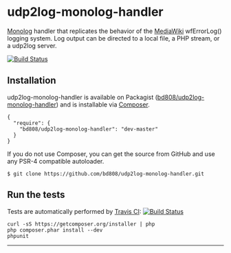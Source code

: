 udp2log-monolog-handler
=======================

[Monolog][] handler that replicates the behavior of the [MediaWiki][]
wfErrorLog() logging system. Log output can be directed to a local file, a PHP
stream, or a udp2log server.

[![Build Status][ci-status]][ci-home]


Installation
------------
udp2log-monolog-handler is available on Packagist
([bd808/udp2log-monolog-handler][]) and is installable via [Composer][].

    {
      "require": {
        "bd808/udp2log-monolog-handler": "dev-master"
      }
    }

If you do not use Composer, you can get the source from GitHub and use any
PSR-4 compatible autoloader.

    $ git clone https://github.com/bd808/udp2log-monolog-handler.git


Run the tests
-------------
Tests are automatically performed by [Travis CI][]:
[![Build Status][ci-status]][ci-home]

    curl -sS https://getcomposer.org/installer | php
    php composer.phar install --dev
    phpunit

---
[Monolog]: https://github.com/Seldaek/monolog
[MediaWiki]: https://www.mediawiki.org/wiki/MediaWiki
[ci-status]: https://travis-ci.org/bd808/udp2log-monolog-handler.png
[ci-home]: https://travis-ci.org/bd808/udp2log-monolog-handler
[bd808/udp2log-monolog-handler]: https://packagist.org/packages/bd808/udp2log-monolog-handler
[Composer]: https://getcomposer.org
[Travis CI]: https://travis-ci.org
